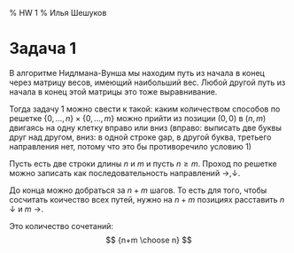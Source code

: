 % HW 1
% Илья Шешуков

# Задача 1

В алгоритме Нидлмана-Вунша мы находим путь из начала в конец через матрицу весов, имеющий наибольший вес. Любой другой путь из начала в конец этой матрицы это тоже выравнивание.

Тогда задачу 1 можно свести к такой: каким количеством способов по решетке $\{0, \dots, n\} \times \{0, \dots, m\}$ можно прийти из позиции $(0, 0)$ в $(n, m)$ двигаясь на одну клетку вправо или вниз (вправо: выписать две буквы друг над другом, вниз: в одной строке gap, в другой буква, третьего направления нет, потому что это бы противоречило условию 1)

Пусть есть две строки длины $n$ и $m$ и пусть $n \geq m$.
Проход по решетке можно записать как последовательность направлений $\rightarrow, \downarrow$.

До конца можно добраться за $n+m$ шагов. То есть для того, чтобы сосчитать коичество всех путей, нужно на $n+m$ позициях расставить $n$ $\downarrow$ и $m$ $\rightarrow$.

Это количество сочетаний:
$$ {n+m \choose n} $$
